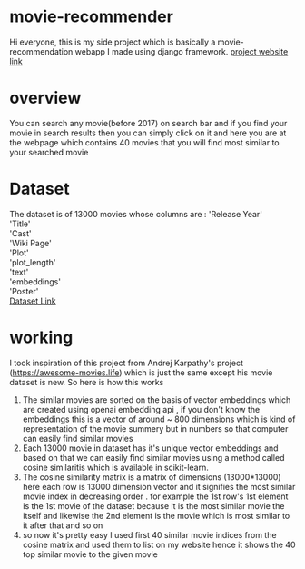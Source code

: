 # movie-recommender
Hi everyone, this is my side project which is basically a movie-recommendation webapp I made using django framework.
[project website link](https://www.moviehome.co.in)

# overview
You can search any movie(before 2017) on search bar and if you find your movie in search results then you can simply click on it and here you are at the webpage which contains 40 movies that you will find most similar to your searched movie 
# Dataset
The dataset is of 13000 movies whose columns are :
'Release Year'  
'Title'  
'Cast'  
'Wiki Page'  
'Plot'  
'plot_length'  
'text'  
'embeddings'  
'Poster'  
[Dataset Link ](https://huggingface.co/datasets/vishnupriyavr/wiki-movie-plots-with-summaries-faiss-embeddings)

# working
I took inspiration of this project from Andrej Karpathy's project (https://awesome-movies.life) which is just the same except his movie dataset is new. So here is how this works 
1. The similar movies are sorted on the basis of vector embeddings which are created using openai embedding api , if you don't know the embeddings this is a vector of around ~ 800 dimensions which is kind of representation of the movie summery but in numbers so that computer can easily find similar movies
2. Each 13000 movie in dataset has it's unique vector embeddings and based on that we can easily find similar movies using a method called cosine similaritis which is available in scikit-learn.
3. The cosine similarity matrix is a matrix of dimensions (13000*13000) here each row is 13000 dimension vector and it signifies the most similar movie index in decreasing order . for example the 1st row's 1st element is the 1st movie of the dataset because it is the most similar movie the itself and likewise the 2nd element is the movie which is most similar to it after that and so on
4. so now it's pretty easy I used first 40 similar movie indices from the cosine matrix and used them to list on my website hence it shows the 40 top similar movie to the given movie


